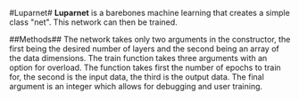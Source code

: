 #Luparnet#
    **Luparnet** is a barebones machine learning that creates a simple class "net". This
network can then be trained.




##Methods##
	The network takes only two arguments in the constructor, the first being
the desired number of layers and the second being an array of the data dimensions.
The train function takes three arguments with an option for overload. The function
takes first the number of epochs to train for, the second is the input data, the
third is the output data. The final argument is an integer which allows for debugging
and user training.






